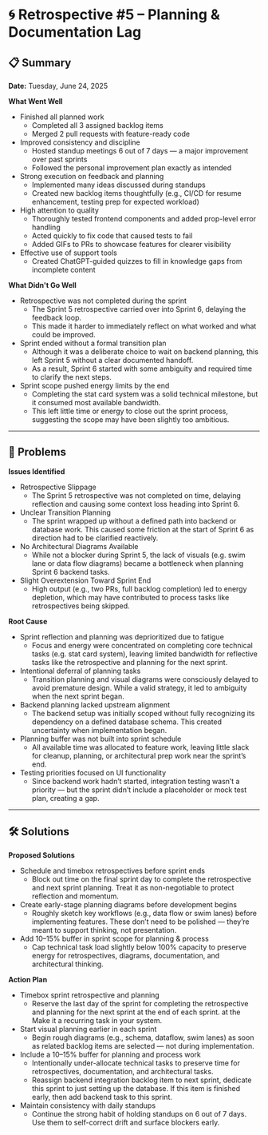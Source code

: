 # 🌀 Retrospective #5 – Planning & Documentation Lag

## 📋 Summary
**Date:** Tuesday, June 24, 2025

**What Went Well**
- Finished all planned work
    - Completed all 3 assigned backlog items
    - Merged 2 pull requests with feature-ready code
- Improved consistency and discipline
    - Hosted standup meetings 6 out of 7 days — a major improvement over past sprints
    - Followed the personal improvement plan exactly as intended
- Strong execution on feedback and planning
    - Implemented many ideas discussed during standups
    - Created new backlog items thoughtfully (e.g., CI/CD for resume enhancement, testing prep for expected workload)
- High attention to quality
    - Thoroughly tested frontend components and added prop-level error handling
    - Acted quickly to fix code that caused tests to fail
    - Added GIFs to PRs to showcase features for clearer visibility
- Effective use of support tools
    - Created ChatGPT-guided quizzes to fill in knowledge gaps from incomplete content

**What Didn't Go Well**
- Retrospective was not completed during the sprint
    - The Sprint 5 retrospective carried over into Sprint 6, delaying the feedback loop.
    - This made it harder to immediately reflect on what worked and what could be improved.
- Sprint ended without a formal transition plan
    - Although it was a deliberate choice to wait on backend planning, this left Sprint 5 without a clear documented handoff.
    - As a result, Sprint 6 started with some ambiguity and required time to clarify the next steps.
- Sprint scope pushed energy limits by the end
    - Completing the stat card system was a solid technical milestone, but it consumed most available bandwidth.
    - This left little time or energy to close out the sprint process, suggesting the scope may have been slightly too ambitious.

---

## 🧩 Problems

**Issues Identified**
- Retrospective Slippage
    - The Sprint 5 retrospective was not completed on time, delaying reflection and causing some context loss heading into Sprint 6.
- Unclear Transition Planning
    - The sprint wrapped up without a defined path into backend or database work. This caused some friction at the start of Sprint 6 as direction had to be clarified reactively.
- No Architectural Diagrams Available
    - While not a blocker during Sprint 5, the lack of visuals (e.g. swim lane or data flow diagrams) became a bottleneck when planning Sprint 6 backend tasks.
- Slight Overextension Toward Sprint End
    - High output (e.g., two PRs, full backlog completion) led to energy depletion, which may have contributed to process tasks like retrospectives being skipped.

**Root Cause**
- Sprint reflection and planning was deprioritized due to fatigue
    - Focus and energy were concentrated on completing core technical tasks (e.g. stat card system), leaving limited bandwidth for reflective tasks like the retrospective and planning for the next sprint.
- Intentional deferral of planning tasks
    - Transition planning and visual diagrams were consciously delayed to avoid premature design. While a valid strategy, it led to ambiguity when the next sprint began.
- Backend planning lacked upstream alignment
    - The backend setup was initially scoped without fully recognizing its dependency on a defined database schema. This created uncertainty when implementation began.
- Planning buffer was not built into sprint schedule
    - All available time was allocated to feature work, leaving little slack for cleanup, planning, or architectural prep work near the sprint’s end.
- Testing priorities focused on UI functionality
    - Since backend work hadn’t started, integration testing wasn’t a priority — but the sprint didn’t include a placeholder or mock test plan, creating a gap.

---

## 🛠️ Solutions

**Proposed Solutions**
- Schedule and timebox retrospectives before sprint ends
    - Block out time on the final sprint day to complete the retrospective and next sprint planning. Treat it as non-negotiable to protect reflection and momentum.
- Create early-stage planning diagrams before development begins
    - Roughly sketch key workflows (e.g., data flow or swim lanes) before implementing features. These don’t need to be polished — they’re meant to support thinking, not presentation.
- Add 10–15% buffer in sprint scope for planning & process
    - Cap technical task load slightly below 100% capacity to preserve energy for retrospectives, diagrams, documentation, and architectural thinking.

**Action Plan**
- Timebox sprint retrospective and planning
    - Reserve the last day of the sprint for completing the retrospective and planning for the next sprint at the end of each sprint. at the Make it a recurring task in your system.
- Start visual planning earlier in each sprint
    - Begin rough diagrams (e.g., schema, dataflow, swim lanes) as soon as related backlog items are selected — not during implementation.
- Include a 10–15% buffer for planning and process work
    - Intentionally under-allocate technical tasks to preserve time for retrospectives, documentation, and architectural tasks.
    - Reassign backend integration backlog item to next sprint, dedicate this sprint to just setting up the database. If this item is finished early, then add backend task to this sprint.
- Maintain consistency with daily standups
    - Continue the strong habit of holding standups on 6 out of 7 days. Use them to self-correct drift and surface blockers early.